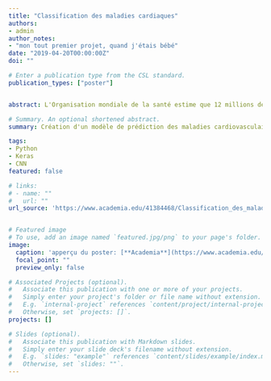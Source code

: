 ```yaml
---
title: "Classification des maladies cardiaques"
authors:
- admin
author_notes:
- "mon tout premier projet, quand j'étais bébé"
date: "2019-04-20T00:00:00Z"
doi: ""

# Enter a publication type from the CSL standard.
publication_types: ["poster"]


abstract: L'Organisation mondiale de la santé estime que 12 millions de personnes meurent chaque année de maladies cardiaques dans le monde et que la moitié des décès aux États-Unis et dans d'autres pays développés sont dus à des maladies cardiovasculaires. Cette recherche vise donc à identiﬁer les facteurs de risque globaux et à créer un modèle qui tente de prédire si un patient est atteint ou non de cette maladie.

# Summary. An optional shortened abstract.
summary: Création d'un modèle de prédiction des maladies cardiovasculaires basé sur un réseau neuronal à partir d'une base de données de Cleveland.

tags:
- Python
- Keras
- CNN
featured: false

# links:
# - name: ""
#   url: ""
url_source: 'https://www.academia.edu/41384468/Classification_des_maladies_cardiaques'


# Featured image
# To use, add an image named `featured.jpg/png` to your page's folder. 
image:
  caption: 'apperçu du poster: [**Academia**](https://www.academia.edu/41384468/Classification_des_maladies_cardiaques)'
  focal_point: ""
  preview_only: false

# Associated Projects (optional).
#   Associate this publication with one or more of your projects.
#   Simply enter your project's folder or file name without extension.
#   E.g. `internal-project` references `content/project/internal-project/index.md`.
#   Otherwise, set `projects: []`.
projects: []

# Slides (optional).
#   Associate this publication with Markdown slides.
#   Simply enter your slide deck's filename without extension.
#   E.g. `slides: "example"` references `content/slides/example/index.md`.
#   Otherwise, set `slides: ""`.
---
```


